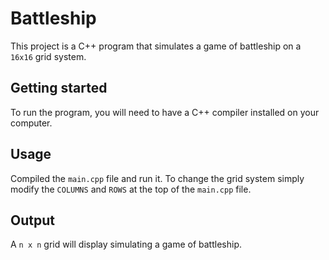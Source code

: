 # Battleship
This project is a C++ program that simulates a game of battleship on a `16x16` grid system.

## Getting started
To run the program, you will need to have a C++ compiler installed on your computer. 

## Usage
Compiled the `main.cpp` file and run it. To change the grid system simply modify the `COLUMNS` and `ROWS` at the top of the `main.cpp` file.

## Output
A `n x n` grid will display simulating a game of battleship. 
 
